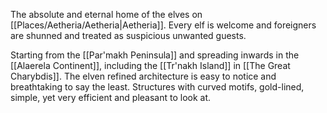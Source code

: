 The absolute and eternal home of the elves on [[Places/Aetheria/Aetheria|Aetheria]]. Every elf is welcome and foreigners are shunned and treated as suspicious unwanted guests. 

Starting from the [[Par'makh Peninsula]] and spreading inwards in the [[Alaerela Continent]], including the [[Tr'nakh Island]]  in [[The Great Charybdis]]. The elven refined architecture is easy to notice and breathtaking to say the least. Structures with curved motifs, gold-lined, simple, yet very efficient and pleasant to look at.